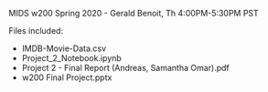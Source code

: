 MIDS w200 Spring 2020 - Gerald Benoit, Th 4:00PM-5:30PM PST

Files included:
- IMDB-Movie-Data.csv
- Project_2_Notebook.ipynb
- Project 2 - Final Report (Andreas, Samantha Omar).pdf
- w200 Final Project.pptx
